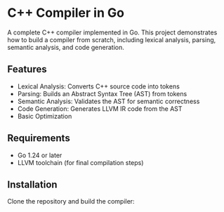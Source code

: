 # C++ Compiler in Go

A complete C++ compiler implemented in Go. This project demonstrates how to build a compiler from scratch, including lexical analysis, parsing, semantic analysis, and code generation.

## Features

- Lexical Analysis: Converts C++ source code into tokens
- Parsing: Builds an Abstract Syntax Tree (AST) from tokens
- Semantic Analysis: Validates the AST for semantic correctness
- Code Generation: Generates LLVM IR code from the AST
- Basic Optimization

## Requirements

- Go 1.24 or later
- LLVM toolchain (for final compilation steps)

## Installation

Clone the repository and build the compiler:
